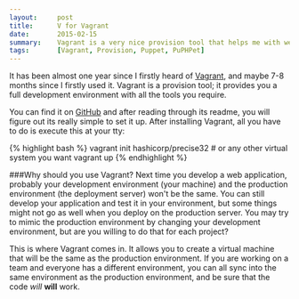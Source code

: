 ```yaml
---
layout:     post
title:      V for Vagrant 
date:       2015-02-15
summary:    Vagrant is a very nice provision tool that helps me with web development. I don't want to install every tool on my machine; I want my environment as clean as possible. Vagrant helps me create virtual machines with all the tools required for any project.
tags:       [Vagrant, Provision, Puppet, PuPHPet]
---
```


<p>
It has been almost one year since I firstly heard of <a href="https://www.vagrantup.com/">Vagrant</a>, and maybe 7-8 months since I firstly used it. Vagrant is a provision tool; it provides you a full development environment with all the tools you require. 
</p>

You can find it on <a href="https://github.com/mitchellh/vagrant">GitHub</a> and after reading through its readme, you will figure out its really simple to set it up. After installing Vagrant, all you have to do is execute this at your tty:

{% highlight bash %}
vagrant init hashicorp/precise32  # or any other virtual system you want
vagrant up
{% endhighlight %}

###Why should you use Vagrant?
Next time you develop a web application, probably your development environment (your machine) and the production environment (the deployment server) won't be the same. You can still develop your application and test it in your environment, but some things might not go as well when you deploy on the production server. You may try to mimic the production environment by changing your development environment, but are you willing to do that for each project? 

This is where Vagrant comes in. It allows you to create a virtual machine that will be the same as the production environment. If you are working on a team and everyone has a different environment, you can all sync into the same environment as the production environment, and be sure that the code *will* <strong>will</strong> work.
